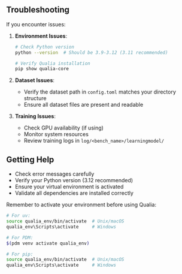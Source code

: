 ## Troubleshooting

If you encounter issues:

1. **Environment Issues**:
   ```bash
   # Check Python version
   python --version  # Should be 3.9-3.12 (3.11 recommended)
   
   # Verify Qualia installation
   pip show qualia-core
   ```

2. **Dataset Issues**:
   - Verify the dataset path in `config.toml` matches your directory structure
   - Ensure all dataset files are present and readable

3. **Training Issues**:
   - Check GPU availability (if using)
   - Monitor system resources
   - Review training logs in `log/<bench_name>/learningmodel/`

## Getting Help

- Check error messages carefully
- Verify your Python version (3.12 recommended)
- Ensure your virtual environment is activated
- Validate all dependencies are installed correctly

Remember to activate your environment before using Qualia:
```bash
# For uv:
source qualia_env/bin/activate  # Unix/macOS
qualia_env\Scripts\activate     # Windows

# For PDM:
$(pdm venv activate qualia_env)

# For pip:
source qualia_env/bin/activate  # Unix/macOS
qualia_env\Scripts\activate     # Windows
```